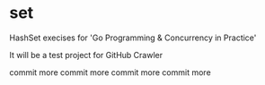 set
===

HashSet execises for 'Go Programming & Concurrency in Practice'

It will be a test project for GitHub Crawler

commit more
commit more
commit more
commit more